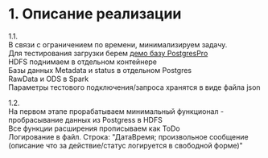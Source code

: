 
# 1. Описание реализации

1.1.  
В связи с ограничением по времени, минимализируем задачу.  
Для тестирования загрузки берем [демо базу PostgresPro](https://postgrespro.ru/education/demodb)  
HDFS поднимаем в отдельном контейнере  
Базы данных Metadata и status в отдельном Postgres  
RawData и ODS в Spark  
Параметры тестового подключения/запроса хранятся в виде файла json  
     
1.2.  
На первом этапе прорабатываем минимальный функционал - пробрасывание данных из Postgress в HDFS  
Все функции расширения прописываем как ToDo  
Логирование в файл. Строка: "ДатаВремя; произвольное сообщение (описание что за действие/статус логируется в свободной форме)"  
